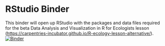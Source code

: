 # RStudio Binder

This binder will open up RStudio with the packages and data files required for the beta Data Analysis and Visualization in R for Ecologists lesson (https://carpentries-incubator.github.io/R-ecology-lesson-alternative/).
[![Binder](https://mybinder.org/badge_logo.svg)](https://mybinder.org/v2/gh/SmithsonianWorkshops/binders/rstudio-beta?urlpath=rstudio)
